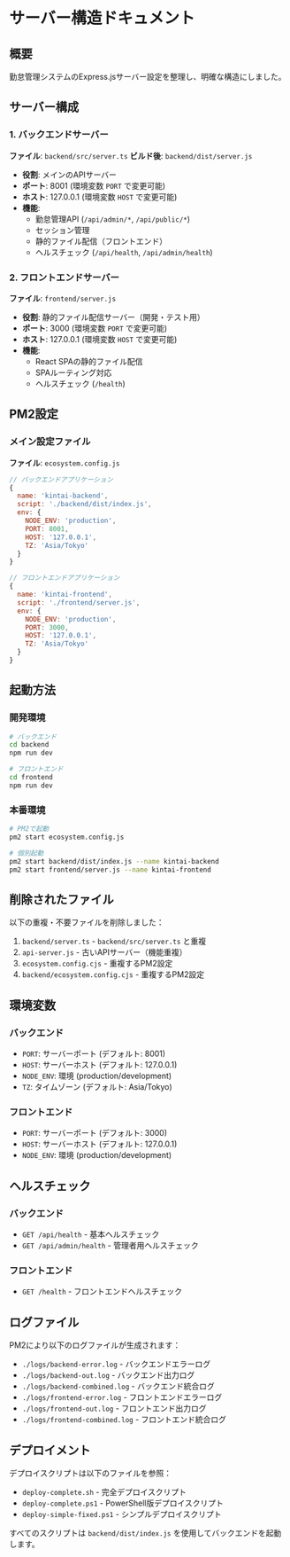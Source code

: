# サーバー構造ドキュメント

## 概要
勤怠管理システムのExpress.jsサーバー設定を整理し、明確な構造にしました。

## サーバー構成

### 1. バックエンドサーバー
**ファイル**: `backend/src/server.ts`
**ビルド後**: `backend/dist/server.js`

- **役割**: メインのAPIサーバー
- **ポート**: 8001 (環境変数 `PORT` で変更可能)
- **ホスト**: 127.0.0.1 (環境変数 `HOST` で変更可能)
- **機能**:
  - 勤怠管理API (`/api/admin/*`, `/api/public/*`)
  - セッション管理
  - 静的ファイル配信（フロントエンド）
  - ヘルスチェック (`/api/health`, `/api/admin/health`)

### 2. フロントエンドサーバー
**ファイル**: `frontend/server.js`

- **役割**: 静的ファイル配信サーバー（開発・テスト用）
- **ポート**: 3000 (環境変数 `PORT` で変更可能)
- **ホスト**: 127.0.0.1 (環境変数 `HOST` で変更可能)
- **機能**:
  - React SPAの静的ファイル配信
  - SPAルーティング対応
  - ヘルスチェック (`/health`)

## PM2設定

### メイン設定ファイル
**ファイル**: `ecosystem.config.js`

```javascript
// バックエンドアプリケーション
{
  name: 'kintai-backend',
  script: './backend/dist/index.js',
  env: {
    NODE_ENV: 'production',
    PORT: 8001,
    HOST: '127.0.0.1',
    TZ: 'Asia/Tokyo'
  }
}

// フロントエンドアプリケーション
{
  name: 'kintai-frontend',
  script: './frontend/server.js',
  env: {
    NODE_ENV: 'production',
    PORT: 3000,
    HOST: '127.0.0.1',
    TZ: 'Asia/Tokyo'
  }
}
```

## 起動方法

### 開発環境
```bash
# バックエンド
cd backend
npm run dev

# フロントエンド
cd frontend
npm run dev
```

### 本番環境
```bash
# PM2で起動
pm2 start ecosystem.config.js

# 個別起動
pm2 start backend/dist/index.js --name kintai-backend
pm2 start frontend/server.js --name kintai-frontend
```

## 削除されたファイル

以下の重複・不要ファイルを削除しました：

1. `backend/server.ts` - `backend/src/server.ts` と重複
2. `api-server.js` - 古いAPIサーバー（機能重複）
3. `ecosystem.config.cjs` - 重複するPM2設定
4. `backend/ecosystem.config.cjs` - 重複するPM2設定

## 環境変数

### バックエンド
- `PORT`: サーバーポート (デフォルト: 8001)
- `HOST`: サーバーホスト (デフォルト: 127.0.0.1)
- `NODE_ENV`: 環境 (production/development)
- `TZ`: タイムゾーン (デフォルト: Asia/Tokyo)

### フロントエンド
- `PORT`: サーバーポート (デフォルト: 3000)
- `HOST`: サーバーホスト (デフォルト: 127.0.0.1)
- `NODE_ENV`: 環境 (production/development)

## ヘルスチェック

### バックエンド
- `GET /api/health` - 基本ヘルスチェック
- `GET /api/admin/health` - 管理者用ヘルスチェック

### フロントエンド
- `GET /health` - フロントエンドヘルスチェック

## ログファイル

PM2により以下のログファイルが生成されます：

- `./logs/backend-error.log` - バックエンドエラーログ
- `./logs/backend-out.log` - バックエンド出力ログ
- `./logs/backend-combined.log` - バックエンド統合ログ
- `./logs/frontend-error.log` - フロントエンドエラーログ
- `./logs/frontend-out.log` - フロントエンド出力ログ
- `./logs/frontend-combined.log` - フロントエンド統合ログ

## デプロイメント

デプロイスクリプトは以下のファイルを参照：
- `deploy-complete.sh` - 完全デプロイスクリプト
- `deploy-complete.ps1` - PowerShell版デプロイスクリプト
- `deploy-simple-fixed.ps1` - シンプルデプロイスクリプト

すべてのスクリプトは `backend/dist/index.js` を使用してバックエンドを起動します。
